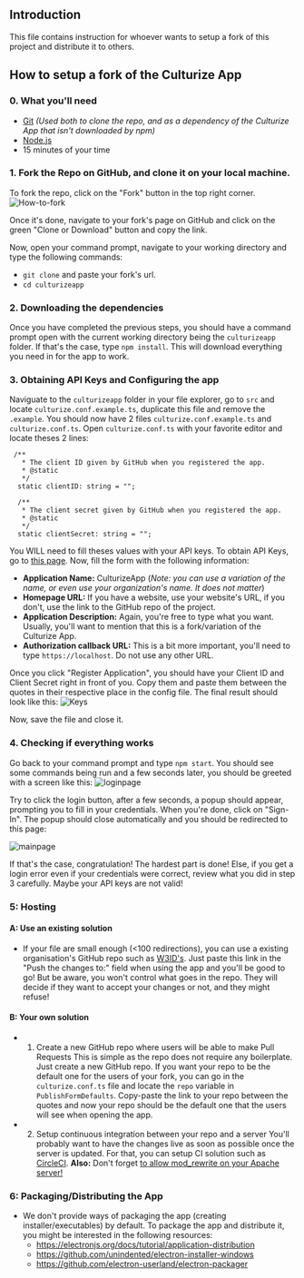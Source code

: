## Introduction

This file contains instruction for whoever wants to setup a fork of this project and distribute it to others.

## How to setup a fork of the Culturize App

### 0. What you'll need
  * [Git](https://git-scm.com/) *(Used both to clone the repo, and as a dependency of the Culturize App that isn't downloaded by npm)*
  * [Node.js](https://nodejs.org/en/)
  * 15 minutes of your time

### 1. Fork the Repo on GitHub, and clone it on your local machine.
  To fork the repo, click on the "Fork" button in the top right corner.
  ![How-to-fork](https://github-images.s3.amazonaws.com/help/bootcamp/Bootcamp-Fork.png)
  
  Once it's done, navigate to your fork's page on GitHub and click on the green "Clone or Download" button and copy the link.
  
  Now, open your command prompt, navigate to your working directory and type the following commands:
  
  * `git clone` and paste your fork's url.
  * `cd culturizeapp`
  
### 2. Downloading the dependencies
 Once you have completed the previous steps, you should have a command prompt open with the current working directory being the `culturizeapp` folder. If that's the case, type `npm install`. This will download everything you need in for the app to work.
  
### 3. Obtaining API Keys and Configuring the app
 Naviguate to the `culturizeapp` folder in your file explorer, go to `src` and locate `culturize.conf.example.ts`, duplicate this file and remove the `.example`. You should now have 2 files `culturize.conf.example.ts` and `culturize.conf.ts`. Open `culturize.conf.ts` with your favorite editor and locate theses 2 lines:
 
 ``` 
  /**
    * The client ID given by GitHub when you registered the app.
    * @static 
    */
   static clientID: string = "";

   /**
    * The client secret given by GitHub when you registered the app.
    * @static 
    */
   static clientSecret: string = "";
  ```
  
  You WILL need to fill theses values with your API keys. To obtain API Keys, go to [this page](https://github.com/settings/applications/new). 
  Now, fill the form with the following information:
   * **Application Name:** CulturizeApp (*Note: you can use a variation of the name, or even use your organization's name. It does not matter*)
   * **Homepage URL:** If you have a website, use your website's URL, if you don't, use the link to the GitHub repo of the project.
   * **Application Description:** Again, you're free to type what you want. Usually, you'll want to mention that this is a fork/variation of the Culturize App.
   * **Authorization callback URL:**
     This is a bit more important, you'll need to type `https://localhost`. Do not use any other URL.
     
  Once you click "Register Application", you should have your Client ID and Client Secret right in front of you. Copy them and paste them between the quotes in their respective place in the config file. The final result should look like this:
  ![Keys](https://i.imgur.com/2myN9ok.png)
  
Now, save the file and close it.

### 4. Checking if everything works
  Go back to your command prompt and type `npm start`. You should see some commands being run and a few seconds later, you should be greeted with a screen like this:
  ![loginpage](https://i.imgur.com/U4w0ESB.png)
 
Try to click the login button, after a few seconds, a popup should appear, prompting you to fill in your credentials. When you're done, click on "Sign-In". The popup should close automatically and you should be redirected to this page:

 ![mainpage](https://i.imgur.com/QgDo800.png)
 
 If that's the case, congratulation! The hardest part is done! Else, if you get a login error even if your credentials were correct, review what you did in step 3 carefully. Maybe your API keys are not valid!
 
 ### 5: Hosting
 #### A: Use an existing solution
   * If your file are small enough (<100 redirections), you can use a existing organisation's GitHub repo such as [W3ID's](https://github.com/perma-id/w3id.org). 
   Just paste this link in the "Push the changes to:" field when using the app and you'll be good to go! But be aware, you won't control what goes in the repo. They will decide if they want to accept your changes or not, and they might refuse!
 
 #### B: Your own solution
 * 1. Create a new GitHub repo where users will be able to make Pull Requests
   This is simple as the repo does not require any boilerplate. Just create a new GitHub repo. If you want your repo to be the default one for the users of your fork, you can go in the `culturize.conf.ts` file and locate the `repo` variable in `PublishFormDefaults`. Copy-paste the link to your repo between the quotes and now your repo should be the default one that the users will see when opening the app.

 * 2. Setup continuous integration between your repo and a server
   You'll probably want to have the changes live as soon as possible once the server is updated. For that, you can setup CI solution such as [CircleCI](https://circleci.com/docs/2.0/). **Also:** Don't forget [to allow mod_rewrite on your Apache server!](https://www.digitalocean.com/community/tutorials/how-to-rewrite-urls-with-mod_rewrite-for-apache-on-ubuntu-16-04) 
   
### 6: Packaging/Distributing the App
 * We don't provide ways of packaging the app (creating installer/executables) by default. To package the app and distribute it, you might be interested in the following resources:
   * https://electronjs.org/docs/tutorial/application-distribution
   * https://github.com/unindented/electron-installer-windows
   * https://github.com/electron-userland/electron-packager
